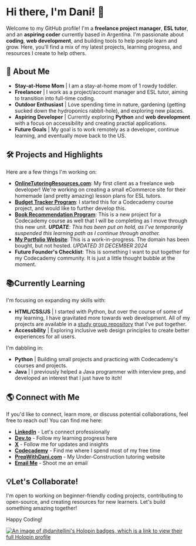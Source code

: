 # Hi there, I'm Dani! 👋

Welcome to my GitHub profile! I'm a **freelance project manager**, **ESL tutor**, and an **aspiring coder** currently based in Argentina. I'm passionate about **coding**, **web development**, and building tools to help people learn and grow. Here, you'll find a mix of my latest projects, learning progress, and resources I create to help others.

## 🌱 About Me

- **Stay-at-Home Mom** | I am a stay-at-home mom of 1 rowdy toddler.
- **Freelancer** | I work as a project/account manager and ESL tutor, aiming to transition into full-time coding.
- **Outdoor Enthusiast** | Love spending time in nature, gardening (getting sucked down the hydroponics rabbit-hole), and exploring new places.
- **Aspiring Developer** | Currently exploring **Python** and **web development** with a focus on accessibility and creating practial applications.
- **Future Goals** | My goal is to work remotely as a developer, continue learning, and eventually move back to the US.

## 🛠️ Projects and Highlights

Here are a few things I'm working on:

- **[OnlineTutoringResources.com](https://www.onlinetutoringresources.com)**: My first client as a freelance web developer! We're working on creating a small eCommerce site for their homemade (and pretty amazing) lesson plans for ESL tutors.
- **[Budget Tracker Program](https://github.com/danitellini/Budget-Tracker-Program)**: I started this for a Codecademy course project, and would like to further develop this.
- **[Book Recommendation Program](https://github.com/danitellini/Book-Recommendation-Program)**: This is a new project for a Codecademy course as well that I will be completing as I move through this new unit. ***UPDATE**: This has been put on hold, as I've temporarily suspended this learning path as I continue through another.*
- **[My Portfolio Website](https://danitellini.dev)**: This is a work-in-progress. The domain has been bought, but not hosted. *UPDATED 31 DECEMBER 2024*
- **Future Founder's Checklist**: This is something I want to put together for my Codecademy community. It is just a little thought bubble at the moment.

## 📚Currently Learning

I'm focusing on expanding my skills with:

- **HTML/CSS/JS** | I started with Python, but over the course of some of my learning, I have gravitated more towards web development. All of my projects are available in a [study group repository](https://github.com/danitellini/CodingBuddies) that I've put together.
- **Accessbility** | Exploring inclusive web design principles to create better experiences for all users.

I'm dabbling in:

- **Python** | Building small projects and practicing with Codecademy's courses and projects.
- **Java** | I previously helped a Java programmer with interview prep, and developed an interest that I just have to itch!

## 🌎 Connect with Me

If you'd like to connect, learn more, or discuss potential collaborations, feel free to reach out! You can find me here:

- **[LinkedIn](https://www.linkedin.com/in/danitellini)** - Let's connect professionally
- **[Dev.to](https://dev.to/danitellini)** - Follow my learning progress here
- **[X](https://x.com/DuckieDTellini)** - Follow me for updates and insights
- **[Codecademy](https://www.codecademy.com/profiles/DaniTellini)** - Find me where I spend most of my free time
- **[PrepWithDani.com](https://prepwithdani.com)** - My Under-Construction tutoring website
- **[Email Me](mailto:danit@danitellini.dev)** - Shoot me an email

## 💡Let's Collaborate!

I'm open to working on beginner-friendly coding projects, contributing to open-source, and creating resources for new learners. Let's build something amazing together!

Happy Coding!

<!-- [![roadmap.sh](https://roadmap.sh/card/wide/673c9d1639f50dbedc6f323b?variant=dark&roadmaps=frontend)](https://roadmap.sh) -->
[![An image of @danitellini's Holopin badges, which is a link to view their full Holopin profile](https://holopin.me/danitellini)](https://holopin.io/@danitellini)

<!---
Add Languages/Applications learning/known
--->

<!---
danitellini/danitellini is a ✨ special ✨ repository because its `README.md` (this file) appears on your GitHub profile.
You can click the Preview link to take a look at your changes.
--->
